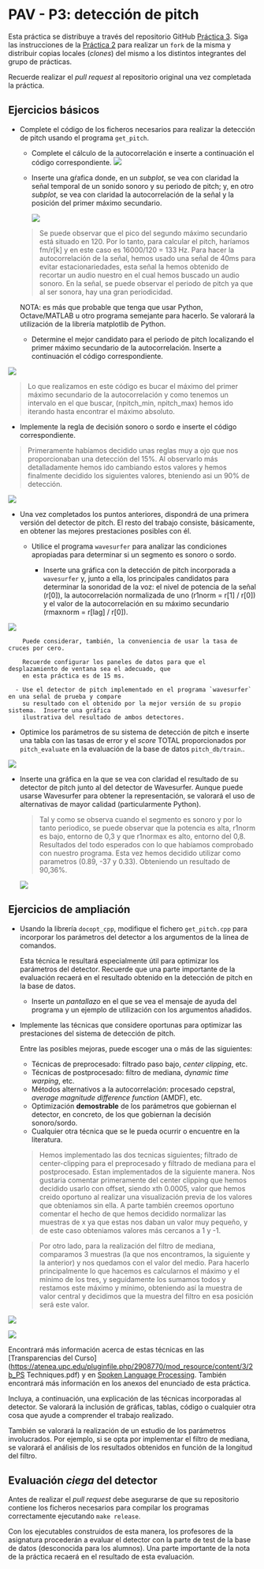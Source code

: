 PAV - P3: detección de pitch
============================

Esta práctica se distribuye a través del repositorio GitHub [Práctica 3](https://github.com/albino-pav/P3).
Siga las instrucciones de la [Práctica 2](https://github.com/albino-pav/P2) para realizar un `fork` de la
misma y distribuir copias locales (*clones*) del mismo a los distintos integrantes del grupo de prácticas.

Recuerde realizar el *pull request* al repositorio original una vez completada la práctica.

Ejercicios básicos
------------------

- Complete el código de los ficheros necesarios para realizar la detección de pitch usando el programa
  `get_pitch`.

   * Complete el cálculo de la autocorrelación e inserte a continuación el código correspondiente.
   ![](https://github.com/davilin98/P3/blob/Guardia-Linde/codiauto.PNG)

   * Inserte una gŕafica donde, en un *subplot*, se vea con claridad la señal temporal de un sonido sonoro
     y su periodo de pitch; y, en otro *subplot*, se vea con claridad la autocorrelación de la señal y la
	 posición del primer máximo secundario.
	 
	 ![](https://github.com/davilin98/P3/blob/Guardia-Linde/auto.png)
	 
	> Se puede observar que el pico del segundo máximo secundario está situado en 120. Por lo tanto, para calcular el pitch, haríamos fm/r[k] y en este caso es 16000/120 = 133 Hz. 
	>Para hacer la autocorrelación de la señal, hemos usado una señal de 40ms para evitar estacionariedades, esta señal la hemos obtenido de recortar un audio nuestro en el cual hemos buscado un audio sonoro.
	> En la señal, se puede observar el periodo de pitch ya que al ser sonora, hay una gran periodicidad.  

	 NOTA: es más que probable que tenga que usar Python, Octave/MATLAB u otro programa semejante para
	 hacerlo. Se valorará la utilización de la librería matplotlib de Python.

   * Determine el mejor candidato para el periodo de pitch localizando el primer máximo secundario de la
     autocorrelación. Inserte a continuación el código correspondiente.
     
![](https://github.com/davilin98/P3/blob/Guardia-Linde/pitch.PNG)

> Lo que realizamos en este código es bucar el máximo del primer máximo secundario de la autocorrelación y como tenemos un intervalo en el que buscar, (npitch_min, npitch_max) hemos ido iterando hasta encontrar el máximo absoluto. 

   * Implemente la regla de decisión sonoro o sordo e inserte el código correspondiente.
   
 > Primeramente habíamos decidido unas reglas muy a ojo que nos proporcionaban una detección del 15%. Al observarlo más detalladamente hemos ido cambiando estos valores y hemos finalmente decidido los siguientes valores, bteniendo asi un 90% de detección.
   
   ![](https://github.com/davilin98/P3/blob/Guardia-Linde/unvoiced.JPG)
   
- Una vez completados los puntos anteriores, dispondrá de una primera versión del detector de pitch. El 
  resto del trabajo consiste, básicamente, en obtener las mejores prestaciones posibles con él.

  * Utilice el programa `wavesurfer` para analizar las condiciones apropiadas para determinar si un
    segmento es sonoro o sordo. 
	
	  - Inserte una gráfica con la detección de pitch incorporada a `wavesurfer` y, junto a ella, los 
	    principales candidatos para determinar la sonoridad de la voz: el nivel de potencia de la señal
		(r[0]), la autocorrelación normalizada de uno (r1norm = r[1] / r[0]) y el valor de la
		autocorrelación en su máximo secundario (rmaxnorm = r[lag] / r[0]).

![](https://github.com/davilin98/P3/blob/Guardia-Linde/waveform.JPG)

		Puede considerar, también, la conveniencia de usar la tasa de cruces por cero.

	    Recuerde configurar los paneles de datos para que el desplazamiento de ventana sea el adecuado, que
		en esta práctica es de 15 ms.
		
      - Use el detector de pitch implementado en el programa `wavesurfer` en una señal de prueba y compare
	    su resultado con el obtenido por la mejor versión de su propio sistema.  Inserte una gráfica
		ilustrativa del resultado de ambos detectores.
		
		
  
  * Optimice los parámetros de su sistema de detección de pitch e inserte una tabla con las tasas de error
    y el *score* TOTAL proporcionados por `pitch_evaluate` en la evaluación de la base de datos 
	`pitch_db/train`..
	
![](https://github.com/davilin98/P3/blob/Guardia-Linde/90.PNG)

   * Inserte una gráfica en la que se vea con claridad el resultado de su detector de pitch junto al del
     detector de Wavesurfer. Aunque puede usarse Wavesurfer para obtener la representación, se valorará
	 el uso de alternativas de mayor calidad (particularmente Python).
	 
	 >Tal y como se observa cuando el segmento es sonoro y por lo tanto periodico, se puede observar que la potencia es alta, r1norm es bajo, entorno de 0,3 y que r1normax es alto, entorno del 0,8. Resultados del todo esperados con lo que habíamos comprobado con nuestro programa. Esta vez hemos decidido utilizar como parametros (0.89, -37 y 0.33). Obteniendo un resultado de 90,36%. 
		
      ![](https://github.com/davilin98/P3/blob/Guardia-Linde/unvoiced.JPG)


Ejercicios de ampliación
------------------------

- Usando la librería `docopt_cpp`, modifique el fichero `get_pitch.cpp` para incorporar los parámetros del
  detector a los argumentos de la línea de comandos.
  
  Esta técnica le resultará especialmente útil para optimizar los parámetros del detector. Recuerde que
  una parte importante de la evaluación recaerá en el resultado obtenido en la detección de pitch en la
  base de datos.

  * Inserte un *pantallazo* en el que se vea el mensaje de ayuda del programa y un ejemplo de utilización
    con los argumentos añadidos.

- Implemente las técnicas que considere oportunas para optimizar las prestaciones del sistema de detección
  de pitch.

  Entre las posibles mejoras, puede escoger una o más de las siguientes:

  * Técnicas de preprocesado: filtrado paso bajo, *center clipping*, etc.
  * Técnicas de postprocesado: filtro de mediana, *dynamic time warping*, etc.
  * Métodos alternativos a la autocorrelación: procesado cepstral, *average magnitude difference function*
    (AMDF), etc.
  * Optimización **demostrable** de los parámetros que gobiernan el detector, en concreto, de los que
    gobiernan la decisión sonoro/sordo.
  * Cualquier otra técnica que se le pueda ocurrir o encuentre en la literatura.
  
  
  > Hemos implementado las dos tecnicas siguientes; filtrado de center-clipping para el preprocesado y filtrado de mediana para el postprocesado. Estan implementados de la siguiente manera. Nos gustaria comentar primeramente del center clipping que hemos decidido usarlo con offset, siendo xth 0.0005, valor que hemos creido oportuno al realizar una visualización previa de los valores que obteniamos sin ella. A parte también creemos oportuno comentar el hecho de que hemos decidido normalizar las muestras de x ya que estas nos daban un valor muy pequeño, y de este caso obteniamos valores más cercanos a 1 y -1.
  
  
  > Por otro lado, para la realización del filtro de mediana, comparamos 3 muestras (la que nos encontramos, la siguiente y la anterior) y nos quedamos con el valor del medio. Para hacerlo principalmente lo que hacemos es calcularnos el máximo y el mínimo de los tres, y seguidamente los sumamos todos y restamos este máximo y mínimo, obteniendo así la muestra de valor central y decidimos que la muestra del filtro en esa posición será este valor.
 
 ![](https://github.com/davilin98/P3/blob/Guardia-Linde/centralclipping.JPG)
 
 ![](https://github.com/davilin98/P3/blob/Guardia-Linde/filtromediana.JPG)
  

  Encontrará más información acerca de estas técnicas en las [Transparencias del Curso](https://atenea.upc.edu/pluginfile.php/2908770/mod_resource/content/3/2b_PS Techniques.pdf)
  y en [Spoken Language Processing](https://discovery.upc.edu/iii/encore/record/C__Rb1233593?lang=cat).
  También encontrará más información en los anexos del enunciado de esta práctica.

  Incluya, a continuación, una explicación de las técnicas incorporadas al detector. Se valorará la
  inclusión de gráficas, tablas, código o cualquier otra cosa que ayude a comprender el trabajo realizado.

  También se valorará la realización de un estudio de los parámetros involucrados. Por ejemplo, si se opta
  por implementar el filtro de mediana, se valorará el análisis de los resultados obtenidos en función de
  la longitud del filtro.
   

Evaluación *ciega* del detector
-------------------------------

Antes de realizar el *pull request* debe asegurarse de que su repositorio contiene los ficheros necesarios
para compilar los programas correctamente ejecutando `make release`.

Con los ejecutables construidos de esta manera, los profesores de la asignatura procederán a evaluar el
detector con la parte de test de la base de datos (desconocida para los alumnos). Una parte importante de
la nota de la práctica recaerá en el resultado de esta evaluación.
